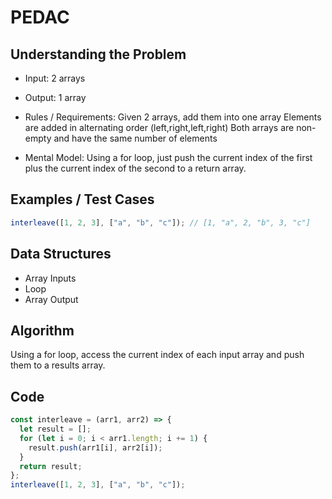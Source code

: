 # PEDAC

## Understanding the Problem

- Input:
  2 arrays
- Output:
  1 array

- Rules / Requirements:
  Given 2 arrays, add them into one array
  Elements are added in alternating order (left,right,left,right)
  Both arrays are non-empty and have the same number of elements

- Mental Model:
  Using a for loop, just push the current index of the first plus the current index of the second to a return array.

## Examples / Test Cases

```js
interleave([1, 2, 3], ["a", "b", "c"]); // [1, "a", 2, "b", 3, "c"]
```

## Data Structures

- Array
  Inputs
- Loop
- Array
  Output

## Algorithm

Using a for loop, access the current index of each input array and push them to a results array.

## Code

```js
const interleave = (arr1, arr2) => {
  let result = [];
  for (let i = 0; i < arr1.length; i += 1) {
    result.push(arr1[i], arr2[i]);
  }
  return result;
};
interleave([1, 2, 3], ["a", "b", "c"]);
```
